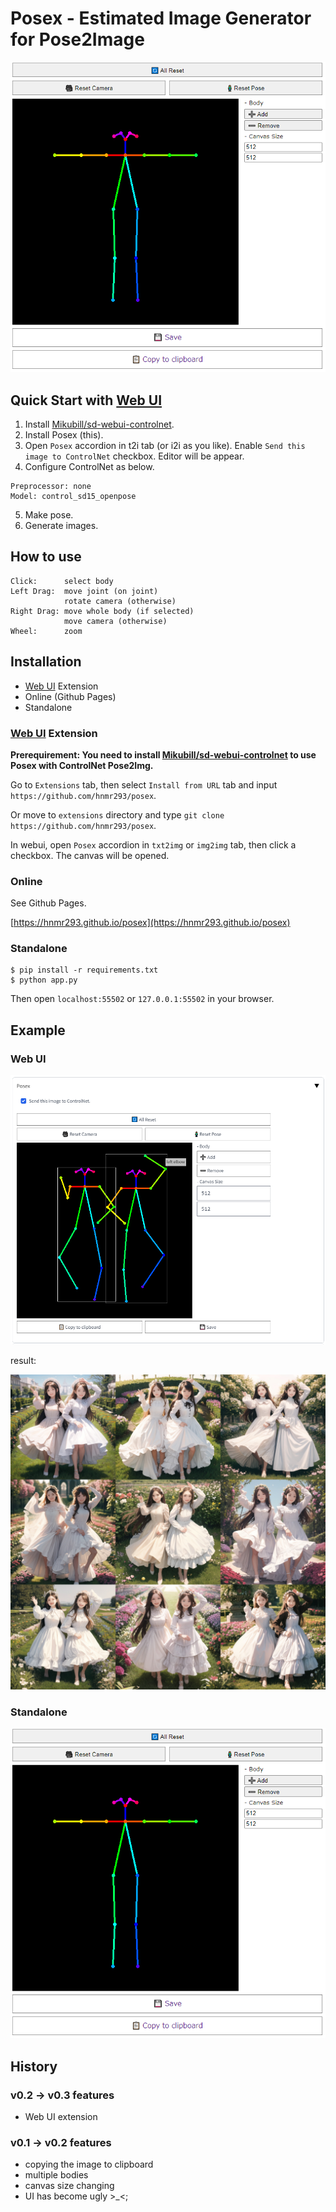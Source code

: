 # Posex - Estimated Image Generator for Pose2Image

![cover](./image/sample.png)

## Quick Start with [Web UI](https://github.com/AUTOMATIC1111/stable-diffusion-webui)

1. Install [Mikubill/sd-webui-controlnet](https://github.com/Mikubill/sd-webui-controlnet).
2. Install Posex (this).
3. Open `Posex` accordion in t2i tab (or i2i as you like). Enable `Send this image to ControlNet` checkbox. Editor will be appear.
4. Configure ControlNet as below.
```
Preprocessor: none
Model: control_sd15_openpose
```
5. Make pose.
6. Generate images.

## How to use

```
Click:      select body
Left Drag:  move joint (on joint)
            rotate camera (otherwise)
Right Drag: move whole body (if selected)
            move camera (otherwise)
Wheel:      zoom
```

## Installation

- [Web UI](https://github.com/AUTOMATIC1111/stable-diffusion-webui) Extension
- Online (Github Pages)
- Standalone

### [Web UI](https://github.com/AUTOMATIC1111/stable-diffusion-webui) Extension

**Prerequirement: You need to install [Mikubill/sd-webui-controlnet](https://github.com/Mikubill/sd-webui-controlnet) to use Posex with ControlNet Pose2Img.**

Go to `Extensions` tab, then select `Install from URL` tab and input `https://github.com/hnmr293/posex`.

Or move to `extensions` directory and type `git clone https://github.com/hnmr293/posex`.

In webui, open `Posex` accordion in `txt2img` or `img2img` tab, then click a checkbox. The canvas will be opened.

### Online

See Github Pages.

[https://hnmr293.github.io/posex](https://hnmr293.github.io/posex)

### Standalone

```
$ pip install -r requirements.txt
$ python app.py
```

Then open `localhost:55502` or `127.0.0.1:55502` in your browser.

## Example

### Web UI

![sample](./image/sample-webui.png)

result:

![sample result](./image/sample-webui2.jpg)

### Standalone

![sample](./image/sample.png)

## History

### v0.2 -> v0.3 features
- Web UI extension

### v0.1 -> v0.2 features
- copying the image to clipboard
- multiple bodies
- canvas size changing
- UI has become ugly >_<;
